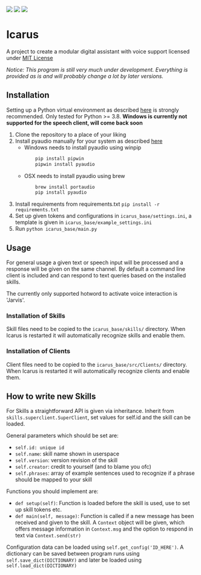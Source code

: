 ![](https://img.shields.io/static/v1.svg?label=Language&message=Python&color=green) ![](https://img.shields.io/static/v1.svg?label=Version&message=Alpha&color=lightgrey) ![](https://img.shields.io/static/v1.svg?label=OS&message=Linux&color=green)

# Icarus

A project to create a modular digital assistant with voice support licensed under [MIT License](https://choosealicense.com/licenses/mit/)

_Notice: This program is still very much under development. Everything is provided as is and will probably change a lot by later versions._

## Installation
Setting up a Python virtual environment as described [here](https://packaging.python.org/guides/installing-using-pip-and-virtual-environments/) is strongly recommended. Only tested for Python >= 3.8. __Windows is currently not supported for the speech client, will come back soon__

1. Clone the repository to a place of your liking
2. Install pyaudio manually for your system as described [here](http://people.csail.mit.edu/hubert/pyaudio/)
    - Windows needs to install pyaudio using winpip
        ``` bash
            pip install pipwin
            pipwin install pyaudio
        ```
    - OSX needs to install pyaudio using brew 
        ``` bash
            brew install portaudio
            pip install pyaudio
        ```
3. Install requirements from requirements.txt `pip install -r requirements.txt`
4. Set up given tokens and configurations in `icarus_base/settings.ini`, a template is given in `icarus_base/example_settings.ini`
5. Run `python icarus_base/main.py`

## Usage

For general usage a given text or speech input will be processed and a response will be given on the same channel. By default a command line client is included and can respond to text queries based on the installed skills.

The currently only supported hotword to activate voice interaction is 'Jarvis'.

### Installation of Skills
Skill files need to be copied to the `icarus_base/skills/` directory. When Icarus is restarted it will automatically recognize skills and enable them.

### Installation of Clients
Client files need to be copied to the `icarus_base/src/Clients/` directory. When Icarus is restarted it will automatically recognize clients and enable them.

## How to write new Skills

For Skills a straightforward API is given via inheritance. Inherit from `skills.superclient.SuperClient`, set values for self.id and the skill can be loaded. 

General parameters which should be set are:
- `self.id: unique id`
- `self.name`: skill name shown in userspace
- `self.version`: version revision of the skill
- `self.creator`: credit to yourself (and to blame you ofc)
- `self.phrases`: array of example sentences used to recognize if a phrase should be mapped to your skill

Functions you should implement are:
- `def setup(self)`:  Function is loaded before the skill is used, use to set up skill tokens etc.
- `def main(self, message)`: Function is called if a new message has been received and given to the skill. A `Context` object will be given, which offers message information in `Context.msg` and the option to respond in text via `Context.send(str)`

Configuration data can be loaded using `self.get_config('ID_HERE')`. A dictionary can be saved between program runs using `self.save_dict(DICTIONARY)` and later be loaded using `self.load_dict(DICTIONARY)`
